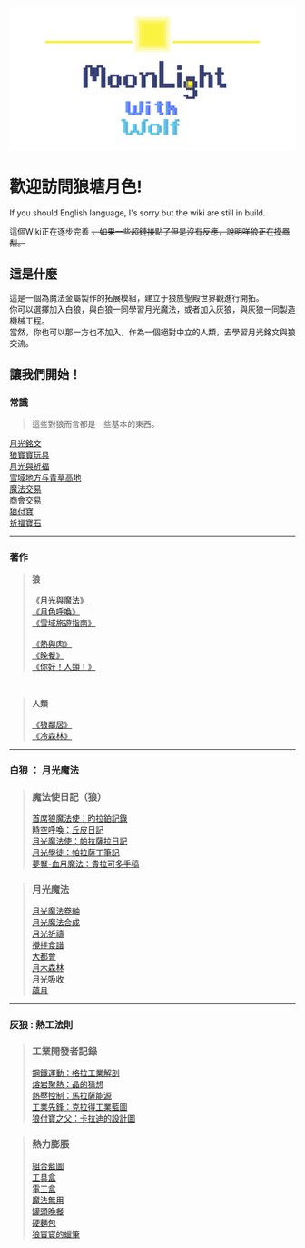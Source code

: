 ![](img/logo.png)

# **歡迎訪問狼塘月色!**

If you should English language, I's sorry but the wiki are still in build.

這個Wiki正在逐步完善 ~~，如果一些超鏈接點了但是沒有反應，說明咩狼正在摸鳳梨。~~

## 這是什麼
這是一個為魔法金屬製作的拓展模組，建立于狼族聖殿世界觀進行開拓。<br />
你可以選擇加入白狼，與白狼一同學習月光魔法，或者加入灰狼，與灰狼一同製造機械工程。<br />
當然，你也可以那一方也不加入，作為一個絕對中立的人類，去學習月光銘文與狼交流。

## 讓我們開始！
### **常識**
> 這些對狼而言都是一些基本的東西。

[月光銘文](ZHLang/月光銘文.md)<br />
[狼寶寶玩具](ZHLang/狼寶寶玩具.md)<br />
[月光與祈福](ZHLang/月光與祈福.md)<br />
[雪域地方与青草高地]()<br />
[魔法交易]()<br />
[商會交易]()<br />
[狼付寶]()<br />
[祈福寶石]()<br />

----

### **著作**

> **狼**<br /><br />
>[《月光與魔法》]()<br />
>[《月色呼喚》]()<br />
>[《雪域旅遊指南》]()<br />
><br />
>[《熱與肉》]()<br />
>[《晚餐》]()<br />
>[《你好！人類！》]()<br />

<br />

> **人類**<br /><br />
>[《狼鄰居》]()<br />
>[《冷森林》]()<br />

----

### **白狼 ： 月光魔法**
>### 魔法使日記（狼）
>[首席狼魔法使：旳拉鉑記錄](ZHLang/旳拉鉑記錄.md)<br />
>[時空呼喚：丘皮日記]()<br />
>[月光魔法使：帕拉薩拉日記]()<br />
>[月光學徒：帕拉薩丁筆記]()<br />
>[夢魘-血月魔法：貴拉可多手稿]()<br />

>### 月光魔法
>[月光魔法卷軸]()<br />
>[月光魔法合成]()<br />
>[月光祈禱]()<br />
>[攪拌食譜]()<br />
>[大都會]()<br />
>[月木森林](ZHLang/月木森林.md)<br />
>[月光吸收]()<br />
>[蘊月]()<br />

----

### **灰狼 : 熱工法則**
>### 工業開發者記錄
>[鋼鐵運動：格拉工業解剖]()<br />
>[熔岩聚熱：晶的猜想]()<br />
>[熱壓控制：馬拉薩能源]()<br />
>[工業先鋒：克拉得工業藍圖]()<br />
>[狼付寶之父：卡拉迪的設計圖]()<br />

>### 熱力膨脹
>[組合藍圖]()<br />
>[工具盒]()<br />
>[電工盒]()<br />
>[魔法無用]()<br />
>[罐頭晚餐]()<br />
>[硬麵包]()<br />
>[狼寶寶的蠟筆]()<br />
